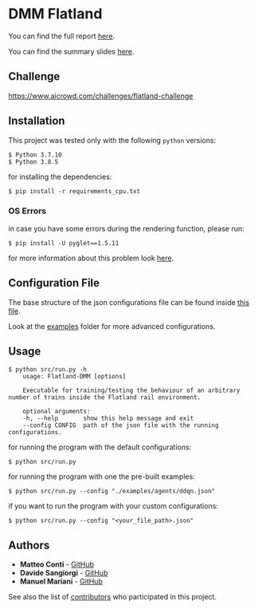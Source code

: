 # DMM Flatland

You can find the full report [here](./docs/report/main.pdf).

You can find the summary slides [here](./docs/pitch/main.pdf).

## Challenge

https://www.aicrowd.com/challenges/flatland-challenge

## Installation

This project was tested only with the following `python` versions:

```
$ Python 3.7.10
$ Python 3.8.5
```

for installing the dependencies:

```
$ pip install -r requirements_cpu.txt
```

### OS Errors

in case you have some errors during the rendering function, please run:

```
$ pip install -U pyglet==1.5.11
```

for more information about this problem look [here](https://github.com/openai/gym/issues/2101).

## Configuration File

The base structure of the json configurations file can be found inside [this file](./src/configs/run.json).

Look at the [examples](./examples) folder for more advanced configurations.

## Usage

```
$ python src/run.py -h
    usage: Flatland-DMM [options]

    Executable for training/testing the behaviour of an arbitrary number of trains inside the Flatland rail environment.

    optional arguments:
    -h, --help       show this help message and exit
    --config CONFIG  path of the json file with the running configurations.
```

for running the program with the default configurations:

```
$ python src/run.py
```

for running the program with one the pre-built examples:

```
$ python src/run.py --config "./examples/agents/ddqn.json"
```

if you want to run the program with your custom configurations:

```
$ python src/run.py --config "<your_file_path>.json"
```

## Authors

- **Matteo Conti** - [GitHub](https://github.com/contimatteo)
- **Davide Sangiorgi** - [GitHub](https://github.com/DavideSangiorgi)
- **Manuel Mariani** - [GitHub](https://github.com/manuel-mariani)

See also the list of [contributors](https://github.com/contimatteo/Flatland-DMM/graphs/contributors) who participated in this project.
